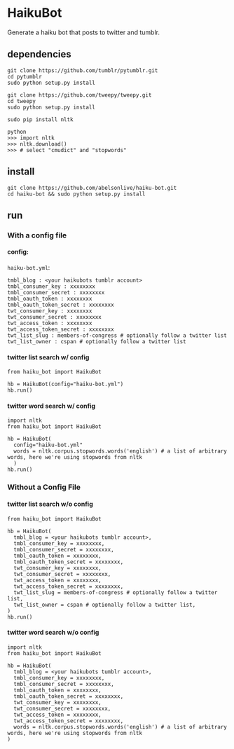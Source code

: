 HaikuBot
==========
Generate a haiku bot that posts to twitter and tumblr.

## dependencies
```
git clone https://github.com/tumblr/pytumblr.git
cd pytumblr
sudo python setup.py install 
```
```
git clone https://github.com/tweepy/tweepy.git
cd tweepy
sudo python setup.py install 
```
```
sudo pip install nltk
```
```
python
>>> import nltk
>>> nltk.download()
>>> # select "cmudict" and "stopwords"
```

## install
```
git clone https://github.com/abelsonlive/haiku-bot.git
cd haiku-bot && sudo python setup.py install
```

## run 
### With a config file
#### config:
`haiku-bot.yml`:
```
tmbl_blog : <your haikubots tumblr account>
tmbl_consumer_key : xxxxxxxx
tmbl_consumer_secret : xxxxxxxx
tmbl_oauth_token : xxxxxxxx
tmbl_oauth_token_secret : xxxxxxxx
twt_consumer_key : xxxxxxxx
twt_consumer_secret : xxxxxxxx
twt_access_token : xxxxxxxx
twt_access_token_secret : xxxxxxxx
twt_list_slug : members-of-congress # optionally follow a twitter list
twt_list_owner : cspan # optionally follow a twitter list
```
#### twitter list search w/ config
```
from haiku_bot import HaikuBot

hb = HaikuBot(config="haiku-bot.yml")
hb.run()
```

#### twitter word search w/ config
```
import nltk
from haiku_bot import HaikuBot

hb = HaikuBot(
  config="haiku-bot.yml"
  words = nltk.corpus.stopwords.words('english') # a list of arbitrary words, here we're using stopwords from nltk
  )
hb.run()
```
### Without a Config File
#### twitter list search w/o config
```
from haiku_bot import HaikuBot

hb = HaikuBot(
  tmbl_blog = <your haikubots tumblr account>,
  tmbl_consumer_key = xxxxxxxx,
  tmbl_consumer_secret = xxxxxxxx,
  tmbl_oauth_token = xxxxxxxx,
  tmbl_oauth_token_secret = xxxxxxxx,
  twt_consumer_key = xxxxxxxx,
  twt_consumer_secret = xxxxxxxx,
  twt_access_token = xxxxxxxx,
  twt_access_token_secret = xxxxxxxx,
  twt_list_slug = members-of-congress # optionally follow a twitter list,
  twt_list_owner = cspan # optionally follow a twitter list,
)
hb.run()
```
#### twitter word search w/o config
```
import nltk
from haiku_bot import HaikuBot

hb = HaikuBot(
  tmbl_blog = <your haikubots tumblr account>,
  tmbl_consumer_key = xxxxxxxx,
  tmbl_consumer_secret = xxxxxxxx,
  tmbl_oauth_token = xxxxxxxx,
  tmbl_oauth_token_secret = xxxxxxxx,
  twt_consumer_key = xxxxxxxx,
  twt_consumer_secret = xxxxxxxx,
  twt_access_token = xxxxxxxx,
  twt_access_token_secret = xxxxxxxx,
  words = nltk.corpus.stopwords.words('english') # a list of arbitrary words, here we're using stopwords from nltk
)
```
